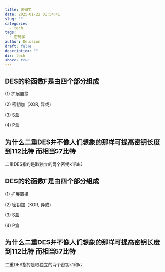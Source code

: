 ```yaml
---
title: 密码学
date: 2025-01-22 01:54:41
slug: ""
categories:
  - tech
tags:
  - 密码学
author: Delusion
draft: false
description: ""
dir: tech
share: true
---
```

## DES的轮函数F是由四个部分组成

(1) 扩展置换

(2) 密钥加（XOR, 异或)

(3) S盒

(4) P盒

## 为什么二重DES并不像人们想象的那样可提高密钥长度到112比特 而相当57比特

二重DES指的是取独立的两个密钥k1和k2

## DES的轮函数F是由四个部分组成

(1) 扩展置换

(2) 密钥加（XOR, 异或)

(3) S盒

(4) P盒

## 为什么二重DES并不像人们想象的那样可提高密钥长度到112比特 而相当57比特

二重DES指的是取独立的两个密钥k1和k2

